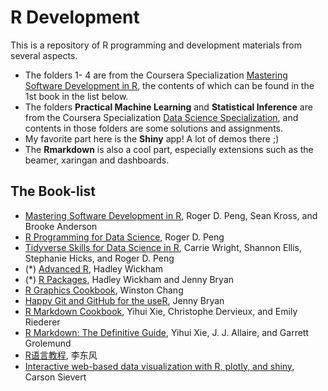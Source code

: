 # R Development

This is a repository of R programming and development materials from several aspects. 

- The folders 1- 4 are from the Coursera Specialization [Mastering Software Development in R](https://coursera.org/specialization/r), the contents of which can be found in the 1st book in the list below.  
- The folders **Practical Machine Learning** and **Statistical Inference** are from the Coursera Specialization [Data Science Specialization](https://coursera.org/specialization/jhu-data-science), and contents in those folders are some solutions and assignments.
- My favorite part here is the **Shiny** app! A lot of demos there ;)
- The **Rmarkdown** is also a cool part, especially extensions such as the beamer, xaringan and dashboards.

## The Book-list

- [Mastering Software Development in R](https://bookdown.org/rdpeng/RProgDA/), Roger D. Peng, Sean Kross, and Brooke Anderson
- [R Programming for Data Science](https://bookdown.org/rdpeng/rprogdatascience/), Roger D. Peng
- [Tidyverse Skills for Data Science in R](https://leanpub.com/tidyverseskillsdatascience), Carrie Wright, Shannon Ellis, Stephanie Hicks, and Roger D. Peng
- (*) [Advanced R](https://adv-r.hadley.nz/), Hadley Wickham
- (*) [R Packages](https://r-pkgs.org/), Hadley Wickham and Jenny Bryan
- [R Graphics Cookbook](http://www.cookbook-r.com/Graphs/), Winston Chang
- [Happy Git and GitHub for the useR](https://happygitwithr.com/), Jenny Bryan
- [R Markdown Cookbook](https://bookdown.org/yihui/rmarkdown-cookbook/), Yihui Xie, Christophe Dervieux, and Emily Riederer
- [R Markdown: The Definitive Guide](https://bookdown.org/yihui/rmarkdown/), Yihui Xie, J. J. Allaire, and Garrett Grolemund
- [R语言教程](https://www.math.pku.edu.cn/teachers/lidf/docs/Rbook/html/_Rbook/), 李东风
- [Interactive web-based data visualization with R, plotly, and shiny](https://plotly-r.com/), Carson Sievert

